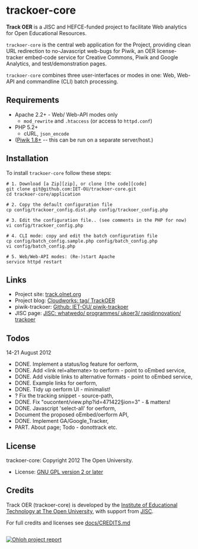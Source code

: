 trackoer-core
=============

__Track OER__ is a JISC and HEFCE-funded project to facilitate Web analytics for Open Educational Resources.

`trackoer-core` is the central web application for the Project, providing clean
URL redirection to no-Javascript web-bugs for Piwik, an OER license-tracker embed-code service
for Creative Commons, Piwik and Google Analytics, and test/demonstration pages.

`trackoer-core` combines three user-interfaces or modes in one: Web, Web-API and commandline (CLI) batch processing.

## Requirements

 * Apache 2.2+ - Web/ Web-API modes only
   * `mod_rewrite` and `.htaccess` (or access to `httpd.conf`)
 * PHP 5.2+
   * cURL, `json_encode`
 * ([Piwik 1.8+][piwik] -- this can be run on a separate server/host.)

## Installation

To install `trackoer-core` follow these steps:

    # 1. Download [a Zip][zip], or clone [the code][code]
    git clone git@github.com:IET-OU/trackoer-core.git
    cd trackoer-core/application
    
    # 2. Copy the default configuration file
    cp config/trackoer_config.dist.php config/trackoer_config.php
    
    # 3. Edit the configuration file.. (see comments in the PHP for now)
    vi config/trackoer_config.php
    
    # 4. CLI mode: copy and edit the batch configuration file
    cp config/batch_config.sample.php config/batch_config.php
    vi config/batch_config.php
    
    # 5. Web/Web-API modes: (Re-)start Apache
    service httpd restart

## Links

 * Project site: [track.olnet.org](http://track.olnet.org/)
 * Project blog: [Cloudworks: tag/ TrackOER][blog]
 * piwik-trackoer:  [Github: IET-OU/ piwik-trackoer](https://github.com/IET-OU/piwik-trackoer)
 * JISC page: [JISC: whatwedo/ programmes/ ukoer3/ rapidinnovation/ trackoer][jisc-page]


## Todos
14-21 August 2012

* DONE. Implement a status/log feature for oerform,
* DONE. Add &lt;link rel=alternate> to oerform - point to oEmbed service,
* DONE. Add visible links to alternative formats - point to oEmbed service,
* DONE. Example links for oerform,
* DONE. Tidy up oerform UI - minimalist!
* ? Fix the tracking snippet - source-path,
* DONE. Fix "oucontent/view.php?id=471422§ion=3" - &amp; matters!
* DONE. Javascript 'select-all' for oerform,
* Document the proposed oEmbed/oerform API,
* DONE. Implement GA/Google_Tracker,
* PART. About page; Todo - donottrack etc.


## License

trackoer-core: Copyright 2012 The Open University.

* License:  [GNU GPL version 2 or later][gpl2]

## Credits

Track OER (trackoer-core) is developed by the [Institute of Educational Technology at The Open University](http://iet.open.ac.uk),
with support from [JISC](http://jisc.ac.uk).

For full credits and licenses see [docs/CREDITS.md][credit]


<img src="http://track.olnet.org/piwik/piwik.php?idsite=1&rec=1" alt="" />

[![Ohloh project report][ohloh-icon]][ohloh]
<!-- [![License: GPL v2 +][gpl-icon]][gpl2]  [![Build Status][travis-icon]][travis] -->


[code]: https://github.com/IET-OU/trackoer-core
[zip]: https://github.com/IET-OU/trackoer-core/archive/master.zip "Zip of the latest code"
[blog]: http://cloudworks.ac.uk/tag/view/TrackOER
[jisc-page]: http://jisc.ac.uk/whatwedo/programmes/ukoer3/rapidinnovation/trackoer.aspx
[piwik]: http://piwik.org/
[credit]: https://github.com/IET-OU/trackoer-core/tree/master/docs/CREDITS.md
[gpl2]: http://gnu.org/licenses/gpl-2.0.html
[gpl-icon]: http://www.gnu.org/graphics/gnubanner-2.png
[ohloh]: http://www.ohloh.net/p/trackoer-core?ref=github "Ohloh project report for Track OER"
[ohloh-icon]: https://www.ohloh.net/p/trackoer-core/widgets/project_thin_badge.gif
[travis]: http://travis-ci.org/cdnjs/cdnjs
[travis-icon]: https://secure.travis-ci.org/cdnjs/cdnjs.png
[piwik-bug]: http://track.olnet.org/piwik/piwik.php?idsite=1&rec=1
